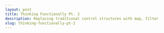 ```yaml
---
layout: post
title: Thinking Functionally Pt. 2
description: Replacing traditional control structures with map, filter, and reduce
slug: thinking-functionally-pt-2
---
```


